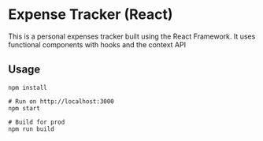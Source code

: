 # Expense Tracker (React)

This is a personal expenses tracker built using the React Framework. It uses functional components with hooks and the context API

## Usage
```
npm install

# Run on http://localhost:3000
npm start

# Build for prod
npm run build
```

